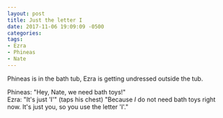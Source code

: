```yaml
---
layout: post
title: Just the letter I
date: 2017-11-06 19:09:09 -0500
categories:
tags:
- Ezra
- Phineas
- Nate
---
```


Phineas is in the bath tub, Ezra is getting undressed outside the tub.

Phineas: "Hey, Nate, we need bath toys!"<br/>
Ezra: "It's just 'I'" (taps his chest) "Because _I_ do not need bath toys right now. It's just you, so you use the letter 'I'."<br/>
